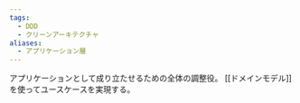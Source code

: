 ```yaml
---
tags:
  - DDD
  - クリーンアーキテクチャ
aliases:
  - アプリケーション層
---
```

アプリケーションとして成り立たせるための全体の調整役。
[[ドメインモデル]]を使ってユースケースを実現する。
